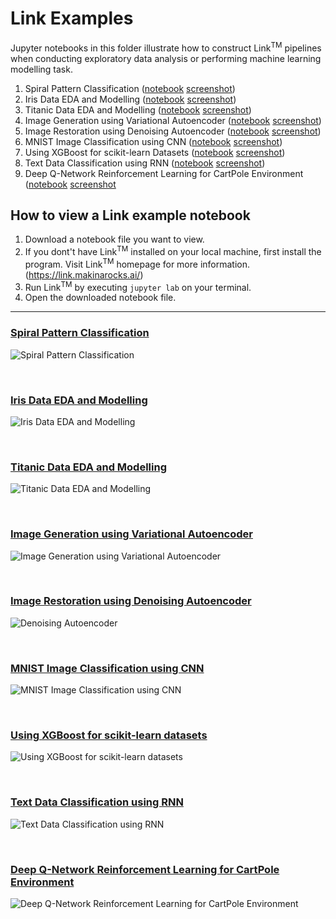 # Link Examples

Jupyter notebooks in this folder illustrate how to construct Link<sup>TM</sup> pipelines when conducting exploratory data analysis or performing machine learning modelling task.


1. Spiral Pattern Classification ([notebook](spiral_classification.ipynb) [screenshot](#spiral-pattern-classification))
2. Iris Data EDA and Modelling ([notebook](sklearn_iris.ipynb) [screenshot](#iris-data-eda-and-modelling))
3. Titanic Data EDA and Modelling ([notebook](sklearn_titanic.ipynb) [screenshot](#titanic-data-eda-and-modelling))
4. Image Generation using Variational Autoencoder ([notebook](vae_mnist_generation.ipynb) [screenshot](#image-generation-using-variational-autoencoder))
5. Image Restoration using Denoising Autoencoder ([notebook](denoising_autoencoder_pytorch.ipynb) [screenshot](#image-restorationusing-denoising-autoencoder))
6. MNIST Image Classification using CNN ([notebook](cnn_mnist_classification.ipynb) [screenshot](#mnist-image-classification-using-cnn))
7. Using XGBoost for scikit-learn Datasets ([notebook](using-xgboost-with-scikit-learn.ipynb) [screenshot](#using-xgboost-for-scikit-learn-datasets))
8. Text Data Classification using RNN ([notebook](seq_classification.ipynb) [screenshot](#text-data-classification-using-rnn))
9. Deep Q-Network Reinforcement Learning for CartPole Environment ([notebook](DQLearning-cartpole-example.ipynb) [screenshot](#deep-q-network-reinforcement-learning-for-cartpole-environment)


## How to view a Link example notebook

1. Download a notebook file you want to view.
2. If you dont't have Link<sup>TM</sup> installed on your local machine, first install the program. Visit Link<sup>TM</sup> homepage for more information. (https://link.makinarocks.ai/)
3. Run Link<sup>TM</sup> by executing `jupyter lab` on your terminal.
4. Open the downloaded notebook file.

---

### [Spiral Pattern Classification](spiral_classification.ipynb)

![Spiral Pattern Classification](screenshots/spiral_classification.png)

<br>

### [Iris Data EDA and Modelling](sklearn_iris.ipynb)
![Iris Data EDA and Modelling](screenshots/sklearn_iris.png)


<br>

### [Titanic Data EDA and Modelling](sklearn_titanic.ipynb)
![Titanic Data EDA and Modelling](screenshots/sklearn_titanic.png)

<br>

### [Image Generation using Variational Autoencoder](vae_mnist_generation.ipynb)
![Image Generation using Variational Autoencoder](screenshots/vae_mnist_generation.png)

<br>

### [Image Restoration using Denoising Autoencoder](denoising_autoencoder_pytorch.ipynb)
![Denoising Autoencoder](screenshots/denoising_autoencoder_pytorch.png)

<br>

### [MNIST Image Classification using CNN](cnn_mnist_classification.ipynb)
![MNIST Image Classification using CNN](screenshots/cnn_mnist_classification.png)

<br>

### [Using XGBoost for scikit-learn datasets](using-xgboost-with-scikit-learn.ipynb)
![Using XGBoost for scikit-learn datasets](screenshots/using-xgboost-with-scikit-learn.png)

<br>

### [Text Data Classification using RNN](seq_classification.ipynb)
![Text Data Classification using RNN](screenshots/seq_classification.png)

<br>

### [Deep Q-Network Reinforcement Learning for CartPole Environment](DQLearning-cartpole-example.ipynb)
![Deep Q-Network Reinforcement Learning for CartPole Environment](screenshots/DQLearning-catpole-example.png)
